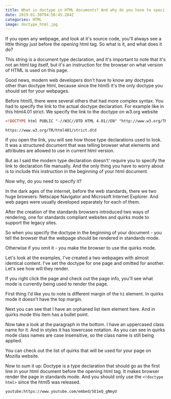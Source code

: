 ```yaml
---
title: What is doctype in HTML documents? And why do you have to specify the doctype?
date: 2019-01-30T04:58:45.284Z
categories: HTML
image: doctype_html.jpg
---
```


If you open any webpage, and look at it's source code, you'll always see
a little thingy just before the opening html tag. So what is it, and what does it do?

This string is a document type declaration, and it's important to note that it's not an html tag itself, but it's an instruction for the browser on what version of HTML is used on this page.

Good news, modern web developers don't have to know any doctypes other than doctype html, because since the html5 it's the only doctype you should set for your webpages.

Before html5, there were several others that had more complex syntax. You had to specify the link to the actual doctype declaration. For example like in this html4.01 strict. We specify the link to the doctype on w3.org website

```html
<!DOCTYPE html PUBLIC "-//W3C//DTD HTML 4.01//EN" "http://www.w3.org/TR/html4/strict.dtd">
```

`https://www.w3.org/TR/html401/strict.dtd`

If you open the link, you will see how those type declarations used to look. It was a structured document that was telling browser what elements and attributes are allowed to use in current html version.

But as I said the modern type declaration doesn't' require you to specify the link to declaration file manually. And the only thing you have to worry about is to include this instruction in the beginning of your html document.

Now why, do you need to specify it?

In the dark ages of the internet, before the web standards, there we two huge browsers: Netscape Navigator and Microsoft Internet Explorer. And web pages were usually developed separately for each of them.

After the creation of the standards browsers introduced two ways of rendering, one for standards compliant websites and quirks mode to support the legacy sites.

So when you specify the doctype in the beginning of your document - you tell the browser that the webpage should be rendered in standards mode.

Otherwise if you omit it - you make the browser to use the quirks mode.

Let's look at the examples, I've created a two webpages with almost identical content. I've set the doctype for one page and omitted for another. Let's see how will they render.

If you right click the page and check out the page info, you'll see what mode is currently being used to render the page.

First thing I'd like you to note is different margin of the `h1` element. In quirks mode it doesn't have the top margin.

Next you can see that I have an orphaned list item element here. And in quirks mode this item has a bullet point.

Now take a look at the paragraph in the bottom. I have an uppercased class name for it. And in styles it has lowercase notation. As you can see in quirks mode class names are case insensitive, so the class name is still being applied.

You can check out the list of quirks that will be used for your page on Mozilla website.

Now to sum it up: Doctype is a type declaration that should go as the first line in your html document before the opening html tag. It makes browser render the page in standards mode. And you should only use the `<!doctype html>` since the html5 was released.

`youtube:https://www.youtube.com/embed/5E1eQ_gNmyU`
